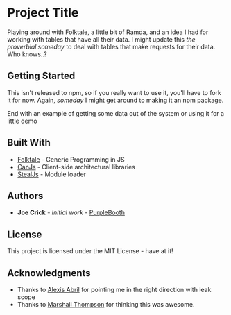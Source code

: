 # Project Title

Playing around with Folktale, a little bit of Ramda, and an idea I had for working with tables that have
all their data. I might update this _the proverbial someday_ to deal with tables that make requests
for their data. Who knows..?

## Getting Started

This isn't released to npm, so if you really want to use it, you'll have to fork it for now. Again, _someday_
I might get around to making it an npm package.


End with an example of getting some data out of the system or using it for a little demo

## Built With

* [Folktale](http://folktalejs.org/) - Generic Programming in JS
* [CanJs](https://canjs.com/) - Client-side architectural libraries
* [StealJs](https://stealjs.com/) - Module loader

## Authors

* **Joe Crick** - *Initial work* - [PurpleBooth](https://github.com/joe-crick)

## License

This project is licensed under the MIT License - have at it!

## Acknowledgments

* Thanks to [Alexis Abril](https://github.com/alexisabril) for pointing me in the right direction with leak scope
* Thanks to [Marshall Thompson](https://github.com/marshallswain) for thinking this was awesome.

